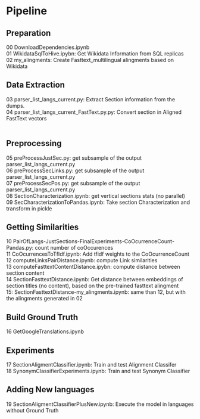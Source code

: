 # Pipeline

## Preparation 

00 DownloadDependencies.ipynb <br>
01 WikidataSqlToHive.ipybn: Get Wikidata Information from SQL replicas <br>
02 my_alingments: Create Fasttext_multilingual alingments based on Wikidata <br>

## Data Extraction 
03 parser_list_langs_current.py: Extract Section information from the dumps. <br>
04 parser_list_langs_current_FastText.py.py: Convert section in Aligned FastText vectors <br>
 <br>
##  Preprocessing 
05 preProcessJustSec.py: get subsample of the output parser_list_langs_current.py <br>
06 preProcessSecLinks.py: get subsample of the output parser_list_langs_current.py <br>
07 preProcessSecPos.py: get subsample of the output parser_list_langs_current.py <br>
08 SectionCharacterization.ipynb: get vertical sections stats (no parallel) <br>
09 SecCharacterizationToPandas.ipynb: Take section Characterization and transform in pickle <br>

## Getting Similarities 

10 PairOfLangs-JustSections-FinalExperiments-CoOcurrenceCount-Pandas.py: count number of coOccurences  <br>
11 CoOcurrencesToTfIdf.ipynb: Add tfidf weights to the CoOcurrenceCount  <br>
12 computeLinksPairDistance.ipynb: compute Link similarities <br> 
13 computeFasttextContentDistance.ipybn: compute distance between section content <br>
14 SectionFasttextDistance.ipynb: Get distance between embeddings of section titles (no content), based on the pre-trained fasttext alingment  <br>
15: SectionFasttextDistance-my_alingments.ipynb: same than 12, but with the alingments generated in 02  <br>


## Build Ground Truth 
16 GetGoogleTranslations.ipynb <br>

## Experiments 

17 SectionAligmentClassifier.ipynb: Train and test Alignment Classifer <br>
18 SynonymClassifierExperiments.ipynb: Train and test Synonym Classifier<br>

## Adding New languages 

19 SectionAligmentClassifierPlusNew.ipynb: Execute the model in languages without Ground Truth 

